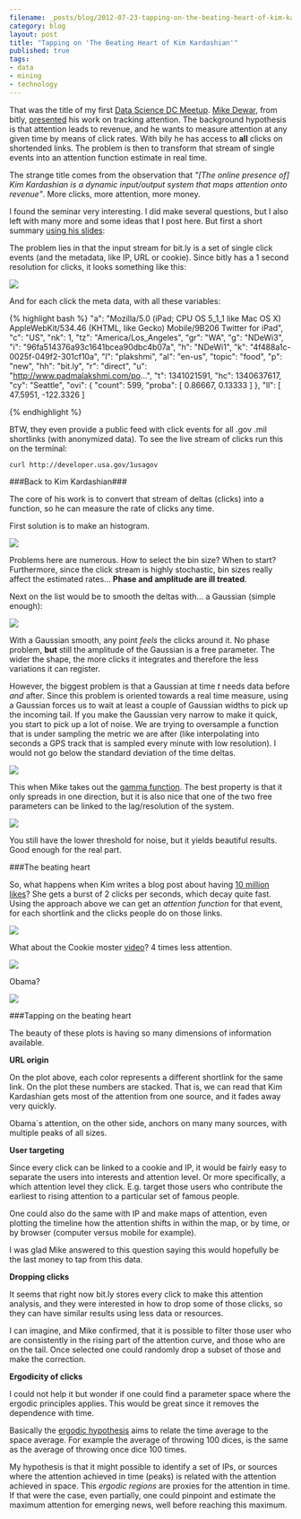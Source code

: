 ```yaml
---
filename: _posts/blog/2012-07-23-tapping-on-the-beating-heart-of-kim-kardashian.md
category: blog
layout: post
title: "Tapping on 'The Beating Heart of Kim Kardashian'"
published: true
tags:
- data
- mining
- technology
---
```


That was the title of my first [Data Science DC
Meetup](http://www.meetup.com/Data-Science-DC/events/70123182/). [Mike
Dewar](http://www.twitter.com/mikedewar), from bitly,
[presented](https://github.com/mikedewar/beatingheart) his work on tracking attention. The
background hypothesis is that attention leads to revenue, and he wants
to measure attention at any given time by means of click rates. With bily he has access to **all** clicks on
shortended links. The problem is then to transform that stream of single
events into an attention function estimate in real time.

The strange title comes from the observation that *"[The online presence of] Kim Kardashian is a dynamic input/output system that maps attention onto revenue"*. More clicks, more attention, more money.

I found the seminar very interesting. I did make several questions,  but I also left with many more and some ideas that I post here. But first a short summary [using his slides](https://github.com/mikedewar/beatingheart):

<!--more-->
The problem lies in that the input stream for bit.ly is a set of single click events
(and the metadata, like IP, URL or cookie). Since bitly has a 1 second
resolution for clicks, it looks something like this:

![](/images/clicks-kim.png)

And for each click the meta data, with all these variables:

{% highlight bash %}
"a": "Mozilla/5.0 (iPad; CPU OS 5_1_1 like Mac OS X) AppleWebKit/534.46
(KHTML, like Gecko) Mobile/9B206 Twitter for iPad",
"c": "US",
"nk": 1,
"tz": "America/Los_Angeles",
"gr": "WA",
"g": "NDeWi3",
"i": "96fa514376a93c1641bcea90dbc4b07a",
"h": "NDeWi1",
"k": "4f488a1c-0025f-049f2-301cf10a",
"l": "plakshmi",
"al": "en-us",
"topic": "food",
"p": "new",
"hh": "bit.ly",
"r": "direct",
"u": "http://www.padmalakshmi.com/po...",
"t": 1341021591,
"hc": 1340637617,
"cy": "Seattle",
"ovi": {
"count": 599,
"proba": [
  0.86667,
  0.13333
]
},
"ll": [
 47.5951,
 -122.3326
 ]

{% endhighlight %}

BTW, they even provide a public feed with click events for all .gov .mil
shortlinks (with anonymized data). To see the live stream of clicks run this
on the terminal:

    curl http://developer.usa.gov/1usagov

###Back to Kim Kardashian###

The core of his work is to convert that stream of deltas (clicks) into a
function, so he can measure the rate of clicks any time.

First solution
is to make an histogram.

![](/images/histogram-kim.png)

Problems here are numerous. How to select the bin size? When to start?
Furthermore, since the click stream is highly stochastic, bin sizes
really affect the estimated rates... **Phase and amplitude are ill treated**.

Next on the list would be to smooth the deltas with... a Gaussian
(simple enough):

![](/images/gaussian.png)

With a Gaussian smooth, any point *feels* the clicks around it. No phase problem, **but** still the amplitude of the Gaussian is
a free parameter. The wider the shape, the more clicks it integrates and
therefore the less variations it can register.

However, the biggest problem is that
a Gaussian at time *t* needs data before *and* after. Since this problem
is oriented towards a real time measure, using a Gaussian forces us to wait at
least a couple of Gaussian widths to pick up the incoming tail. If you
make the Gaussian very narrow to make it quick, you start to pick up a
lot of noise. We are trying to oversample a function
that is under sampling the metric we are after (like interpolating into
seconds a GPS track that is sampled every minute with low resolution). I
would not go below the standard deviation of the time deltas.


![](/images/gaus-kim.png)

This when Mike takes out the [gamma function](http://en.wikipedia.org/wiki/Gamma_distribution). The best property is that
it only spreads in one direction, but it is also nice that one of the
two free parameters can be linked to the lag/resolution of the system.

![](/images/gamma.png)

You still have the lower threshold for noise, but it yields beautiful
results. Good enough for the real part.


###The beating heart

So, what happens when Kim writes a blog post about having [10 million
likes](http://www.celebuzz.com/2012-07-10/kim-kardashian-thanks-to-all-10-million-of-you/)? She gets a burst of 2 clicks per seconds, which decay quite fast. Using the approach above we can get an *attention function* for that event, for each shortlink and the clicks people do on those links.


![](/images/kim_attention.png)

What about the Cookie moster [video](http://www.youtube.com/watch?v=-qTIGg3I5y8)? 4
times less attention.


![](/images/cookie_monster_attn.png)

Obama?


![](/images/obama_attn.png)


###Tapping on the beating heart

The beauty of these plots is having so many dimensions of information available.


**URL origin**

On the plot above, each color represents a different shortlink for the
same link. On the plot these numbers are stacked. That is,
we can read that Kim Kardashian gets most of the attention from one source, and it fades away
very quickly.

Obama´s attention, on the other side, anchors on many many sources, with
multiple peaks of all sizes.

**User targeting**

Since every click can be linked to a cookie and IP, it would be fairly
easy to separate the users into interests and attention level. Or more
specifically, a which attention level they click. E.g. target those
users who contribute the earliest to rising attention to a particular
set of famous people.

One could also do the same with IP and make maps
of attention, even plotting the timeline how the attention shifts in
within the map, or by time, or by browser (computer versus mobile for
example).

I was glad Mike answered to this question saying this would hopefully be the
last money to tap from this data.

**Dropping clicks**

It seems that right now bit.ly stores every click to make this
attention analysis, and they were interested in how to drop some of
those clicks, so they can have similar results using less data or
resources.

I can imagine, and Mike confirmed, that it is possible to filter those
user who are consistently in the rising part of the attention curve, and
those who are on the tail. Once selected one could randomly drop a
subset of those and make the correction.



**Ergodicity of clicks**

I could not help it but wonder if one could find a parameter space where the
ergodic principles applies. This would be great since it removes the
dependence with time.

Basically the [ergodic hypothesis](http://en.wikipedia.org/wiki/Ergodic_theory)
 aims to relate the time average to the space average. For example
the average of throwing 100 dices, is the same as the average of
throwing once dice 100 times.

My hypothesis is that it might possible to identify a set of IPs, or
sources where the attention achieved in time (peaks) is related with the
attention achieved in space. This *ergodic regions* are proxies for the attention in time. If that were the case, even partially, one
could pinpoint and estimate the maximum attention for emerging news, well before reaching this maximum.
